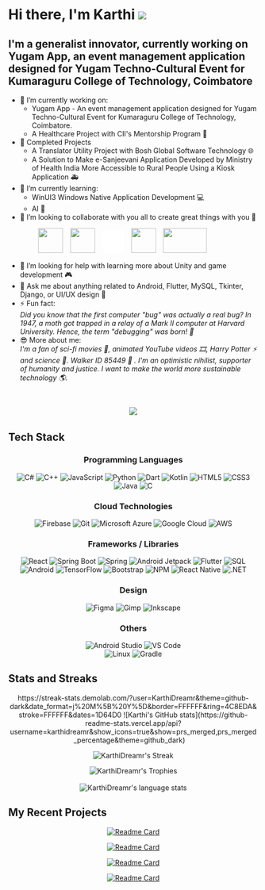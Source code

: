# Hi there, I'm Karthi <img src="https://media.giphy.com/media/hvRJCLFzcasrR4ia7z/giphy.gif" width="30px">

## I'm a generalist innovator, currently working on Yugam App, an event management application designed for Yugam Techno-Cultural Event for Kumaraguru College of Technology, Coimbatore

- 🔭 I’m currently working on:
  - Yugam App - An event management application designed for Yugam Techno-Cultural Event for Kumaraguru College of Technology, Coimbatore.
  - A Healthcare Project with CII's Mentorship Program 🏥
- 🔭 Completed Projects
  - A Translator Utility Project with Bosh Global Software Technology 🌐
  - A Solution to Make e-Sanjeevani Application Developed by Ministry of Health India More Accessible to Rural People Using a Kiosk Application 🚑
- 🌱 I’m currently learning:
  - WinUI3 Windows Native Application Development 💻
  - AI 🧠
- 👯 I’m looking to collaborate with you all to create great things with you 🙌
  
&emsp;&emsp;&emsp;&emsp; <a href="https://www.linkedin.com/in/karthidreamr/"><img src="https://logospng.org/download/linkedin/logo-linkedin-icon-4096.png" width="50" height="50" /></a>
&ensp;
<a href="https://stackexchange.com/users/25128898/karthidreamr"><img src="https://cdn2.iconfinder.com/data/icons/social-icons-color/512/stackoverflow-1024.png" width="50" height="50" /></a>  &ensp;
<a href="https://twitter.com/KarthiDreamr"><img src="twitter_white_very_small.png" width="43" height="46" /></a>
&ensp;
<a href="https://www.reddit.com/user/KarthiDreamr"><img src="https://www.elementaryos-fr.org/wp-content/uploads/2019/08/logo-reddit-600x600.png" width="50" height="50" /></a>
&ensp;
<a href="mailto:karthidreamr@gmail.com"><img src="https://logos-world.net/wp-content/uploads/2020/11/Gmail-Logo.png" width="88" height="50" /></a> 
- 🤔 I’m looking for help with learning more about Unity and game development 🎮
- 💬 Ask me about anything related to Android, Flutter, MySQL, Tkinter, Django, or UI/UX design 📱
- ⚡ Fun fact: <br>
   _Did you know that the first computer "bug" was actually a real bug? In 1947, a moth got trapped in a relay of a Mark II computer at Harvard University. Hence, the term "debugging" was born! 🐞_
- 😎 More about me: <br>
  _I'm a fan of sci-fi movies 🎥, animated YouTube videos 🎞️, Harry Potter ⚡ and science 🔬. Walker ID 85449 :guitar: . I'm an optimistic nihilist, supporter of humanity and justice. I want to make the world more sustainable technology 🌎._
  
</br>
<div align="center">
  
![](https://komarev.com/ghpvc/?username=KarthiDreamr&color=blueviolet)

</div>

  ## Tech Stack

<div align="center">

### Programming Languages
 ![C#](https://img.shields.io/badge/C%23-8A2BE2?logo=csharp&style=flat) 
 ![C++](https://img.shields.io/badge/C++-%2300599C.svg?style=flat&logo=c%2B%2B&logoColor=white&color=044F88) 
 ![JavaScript](https://img.shields.io/badge/JavaScript-%23323330.svg?style=flat&logo=javascript&logoColor=F7DF1E) 
 ![Python](https://img.shields.io/badge/Python-3670A0?style=flat&logo=python&logoColor=ffdd54&color=306998) 
 ![Dart](https://img.shields.io/badge/Dart-%230175C2.svg?style=flat&logo=dart) 
 ![Kotlin](https://img.shields.io/badge/Kotlin-%230095D5.svg?style=flat&logo=kotlin&color=8A2BE2) 
 ![HTML5](https://img.shields.io/badge/HTML5-%23E34F26.svg?style=flat&logo=html5&logoColor=white&color=violet) 
 ![CSS3](https://img.shields.io/badge/CSS3-%231572B6.svg?style=flat&logo=css3) 
 ![Java](https://custom-icon-badges.demolab.com/badge/Java-blue.svg?logo=java_logo&logoColor=white)
 ![C](https://img.shields.io/badge/C-%2300599C.svg?style=flat&logo=c&logoColor=white&color=8A2BE2) 

### Cloud Technologies
 ![Firebase](https://img.shields.io/badge/Firebase-%23039BE5.svg?style=flat&logo=firebase&color=039be5) 
 ![Git](https://img.shields.io/badge/Git-%23F05033.svg?style=flat&logo=git&logoColor=white&color=F1502F) 
 ![Microsoft Azure](https://img.shields.io/badge/Microsoft%20Azure-%230078D4.svg?style=flat&logo=microsoft-azure&logoColor=white&color=007FFF) 
 ![Google Cloud](https://img.shields.io/badge/Google%20Cloud-%234285F4.svg?style=flat&logo=google-cloud&logoColor=white&color=8A2BE2) 
 ![AWS](https://img.shields.io/badge/AWS-%23FF9900.svg?style=flat&logo=amazon-aws) 

### Frameworks / Libraries
 ![React](https://img.shields.io/badge/React-%2320232a.svg?style=flat&logo=react) 
 ![Spring Boot](https://img.shields.io/badge/Spring%20Boot-%236DB33F.svg?style=flat&logo=spring-boot&color=FFD700) 
 ![Spring](https://img.shields.io/badge/Spring-%236DB33F.svg?style=flat&logo=spring&logoColor=white&color=8A2BE2) 
 ![Android Jetpack](https://img.shields.io/badge/Jetpack%20Compose-%2300599C.svg?logo=jetpackcompose) 
 ![Flutter](https://img.shields.io/badge/Flutter-%2302569B.svg?style=flat&logo=Flutter&logoColor=white&color=FF4500) 
 ![SQL](https://img.shields.io/badge/MySQL-%2300f.svg?style=flat&logo=mysql&logoColor=white&color=8A2BE2)  
 ![Android](https://img.shields.io/badge/Android-%233DDC84.svg?style=flat&logo=android&logoColor=white&color=FFD700) 
 ![TensorFlow](https://img.shields.io/badge/TensorFlow-%23FF6F00.svg?style=flat&logo=TensorFlow) 
 ![Bootstrap](https://img.shields.io/badge/Bootstrap-%23563D7C.svg?style=flat&logo=bootstrap&logoColor=white)
 ![NPM](https://img.shields.io/badge/Node.js-6DA55F?style=flat&logo=node.js&logoColor=white)
 ![React Native](https://img.shields.io/badge/React%20Native-%2320232a.svg?style=flat&logo=react&logoColor=61DAFB) 
 ![.NET](https://img.shields.io/badge/.NET%20Framework-512BD4.svg?style=flat&logo=.net&logoColor=white)

### Design
 ![Figma](https://img.shields.io/badge/Figma-%23F24E1E.svg?style=flat&logo=figma&logoColor=white) 
 ![Gimp](https://img.shields.io/badge/GIMP-657D8B?style=flat&logo=gimp&logoColor=FFFFFF&color=8B4513)
 ![Inkscape](https://img.shields.io/badge/Inkscape-e0e0e0?style=flat&logo=inkscape&logoColor=080A13&color=FF4500) 
  
### Others
 ![Android Studio](https://img.shields.io/badge/Android%20Studio-3DDC84.svg?style=flat&logo=android-studio&logoColor=white) 
 ![VS Code](https://img.shields.io/badge/VS%20Code-0078d7.svg?style=flat&logo=visual-studio-code)  
 ![Linux](https://img.shields.io/badge/Linux-%23FCC624.svg?style=flat&logo=linux&logoColor=00FF00) 
 ![Gradle](https://img.shields.io/badge/Gradle-02303A.svg?style=flat&logo=Gradle)

</div>

<!-- References
https://github.com/DenverCoder1/custom-icon-badges?tab=readme-ov-file 
https://shields.io/docs/logos -->

## Stats and Streaks

<div align="center">
  https://streak-stats.demolab.com/?user=KarthiDreamr&theme=github-dark&date_format=j%20M%5B%20Y%5D&border=FFFFFF&ring=4C8EDA&stroke=FFFFFF&dates=1D64D0
  ![Karthi's GitHub stats](https://github-readme-stats.vercel.app/api?username=karthidreamr&show_icons=true&show=prs_merged,prs_merged_percentage&theme=github_dark) &nbsp; &nbsp;
  <!--  ![KarthiDreamr's Streak](http://github-readme-streak-stats.herokuapp.com?user=KarthiDreamr&theme=github-dark&date_format=j%20M%5B%20Y%5D&border=FFFFFF&ring=4C8EDA&stroke=FFFFFF&dates=1D64D0) -->

  ![KarthiDreamr's Streak](http://streak-stats.demolab.com?user=KarthiDreamr&theme=github-dark&date_format=j%20M%5B%20Y%5D&border=FFFFFF&ring=4C8EDA&stroke=FFFFFF&dates=1D64D0)
  <!-- ![Karthi's Github Streak🔥 ](https://github-readme-streak-stats.herokuapp.com/?user=KarthiDreamr&theme=github-dark) -->
  ![KarthiDreamr's Trophies](https://github-profile-trophy.vercel.app/?username=KarthiDreamr&rank=-B&column=-1&no-frame=true&margin-w=10)  
  </br>
  ![KarthiDreamr's language stats](https://github-readme-stats.vercel.app/api/top-langs/?username=KarthiDreamr&theme=github_dark)
    
</div>

<!-- ## Top Languages

![Top Langs](https://github-readme-stats.vercel.app/api/top-langs/?username=karthidreamr&theme=github_dark) -->


## My Recent Projects

<div align="center">

[![Readme Card](https://github-readme-stats.vercel.app/api/pin/?username=karthidreamr&repo=DashNotes&theme=github_dark)](https://github.com/karthidreamr/DashNotes)

[![Readme Card](https://github-readme-stats.vercel.app/api/pin/?username=karthidreamr&repo=Graminconnect&theme=github_dark)](https://github.com/karthidreamr/Graminconnect)

[![Readme Card](https://github-readme-stats.vercel.app/api/pin/?username=karthidreamr&repo=UCare&theme=github_dark)](https://github.com/karthidreamr/UCare)

[![Readme Card](https://github-readme-stats.vercel.app/api/pin/?username=karthidreamr&repo=GyroSensing-Android-Jetpack&theme=github_dark)](https://github.com/karthidreamr/IT-KCT-Modern-Android-Development)

</div>
